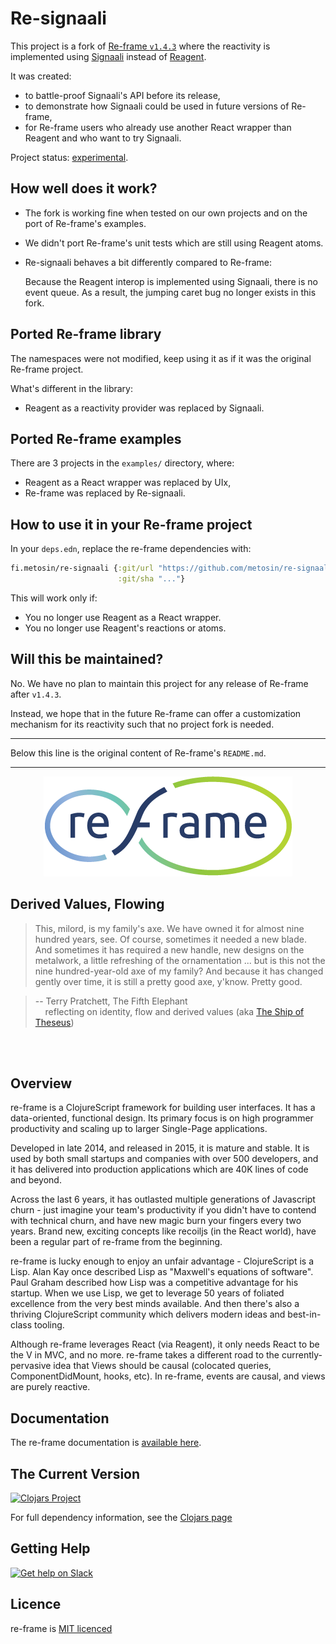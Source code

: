# Re-signaali

This project is a fork of [Re-frame `v1.4.3`](https://github.com/day8/re-frame/tree/v1.4.3) where
the reactivity is implemented using [Signaali](https://github.com/metosin/signaali)
instead of [Reagent](https://github.com/reagent-project/reagent).

It was created:
- to battle-proof Signaali's API before its release,
- to demonstrate how Signaali could be used in future versions of Re-frame,
- for Re-frame users who already use another React wrapper than Reagent and who want to try Signaali.

Project status: [experimental](https://github.com/metosin/open-source/blob/main/project-status.md#experimental).

## How well does it work?

- The fork is working fine when tested on our own projects and on the port of Re-frame's examples.
- We didn't port Re-frame's unit tests which are still using Reagent atoms.
- Re-signaali behaves a bit differently compared to Re-frame:
  
  Because the Reagent interop is implemented using Signaali, there is no event queue.
  As a result, the jumping caret bug no longer exists in this fork.

## Ported Re-frame library

The namespaces were not modified, keep using it as if it was the original Re-frame project.

What's different in the library:
- Reagent as a reactivity provider was replaced by Signaali.

## Ported Re-frame examples

There are 3 projects in the `examples/` directory, where:
- Reagent as a React wrapper was replaced by UIx,
- Re-frame was replaced by Re-signaali.

## How to use it in your Re-frame project

In your `deps.edn`, replace the re-frame dependencies with:

```clojure
fi.metosin/re-signaali {:git/url "https://github.com/metosin/re-signaali.git"
                        :git/sha "..."}
```

This will work only if:
- You no longer use Reagent as a React wrapper.
- You no longer use Reagent's reactions or atoms.

## Will this be maintained?

No. We have no plan to maintain this project for any release of Re-frame after `v1.4.3`.

Instead, we hope that in the future Re-frame can offer a customization mechanism for its reactivity
such that no project fork is needed.

---

Below this line is the original content of Re-frame's `README.md`.

---

<p align="center"><a href="https://day8.github.io/re-frame" target="_blank" rel="noopener noreferrer"><img src="docs/images/logo/re-frame-colour.png?raw=true" alt="re-frame logo"></a></p>

## Derived Values, Flowing

> This, milord, is my family's axe. We have owned it for almost nine hundred years, see. Of course,
sometimes it needed a new blade. And sometimes it has required a new handle, new designs on the
metalwork, a little refreshing of the ornamentation ... but is this not the nine hundred-year-old
axe of my family? And because it has changed gently over time, it is still a pretty good axe,
y'know. Pretty good.

> -- Terry Pratchett, The Fifth Elephant <br>
> &nbsp;&nbsp;&nbsp; reflecting on identity, flow and derived values  (aka [The Ship of Theseus](https://en.wikipedia.org/wiki/Ship_of_Theseus))
<br/> 
<br/>

<!--
[![CI](https://github.com/day8/re-frame/workflows/ci/badge.svg)](https://github.com/day8/re-frame/actions?workflow=ci)
[![CD](https://github.com/day8/re-frame/workflows/cd/badge.svg)](https://github.com/day8/re-frame/actions?workflow=cd)
[![License](https://img.shields.io/github/license/day8/re-frame.svg)](license.txt)
-->

## Overview

re-frame is a ClojureScript framework for building user interfaces.
It has a data-oriented, functional design. Its primary focus is on high programmer productivity and scaling up to larger Single-Page applications.

Developed in late 2014, and released in 2015, it is mature and stable. It is used by both small startups and companies with over 500 developers, and it has delivered into production applications which are 40K lines of code and beyond. 

Across the last 6 years, it has outlasted multiple generations of Javascript churn - just imagine your team's productivity if you didn't have to contend with technical churn, and have new magic burn your fingers every two years. Brand new, exciting concepts like recoiljs (in the React world), have been a regular part of re-frame from the beginning. 

re-frame is lucky enough to enjoy an unfair advantage - ClojureScript is a Lisp. Alan Kay
once described Lisp as "Maxwell's equations of software". Paul Graham 
described how Lisp was a competitive advantage for his startup.  When we use Lisp, we 
get to leverage 50 years of foliated excellence from the very best minds available.
And then there's also a thriving ClojureScript community which delivers modern ideas and best-in-class tooling.

Although re-frame leverages React (via Reagent), it only needs 
React to be the V in MVC, and no more. re-frame takes a different road to the currently-pervasive idea that Views should be causal (colocated queries, ComponentDidMount, hooks, etc).
In re-frame, events are causal, and views are purely reactive. 

## Documentation 

The re-frame documentation is [available here](https://day8.github.io/re-frame/).


## The Current Version 

[![Clojars Project](https://img.shields.io/clojars/v/re-frame?labelColor=283C67&color=729AD1&style=for-the-badge&logo=clojure&logoColor=fff)](https://clojars.org/re-frame)

For full dependency information, see the [Clojars page](https://clojars.org/re-frame/)

## Getting Help 

[![Get help on Slack](http://img.shields.io/badge/slack-clojurians%20%23re--frame-97C93C?labelColor=283C67&logo=slack&style=for-the-badge)](https://clojurians.slack.com/channels/re-frame)

## Licence

re-frame is [MIT licenced](license.txt)

